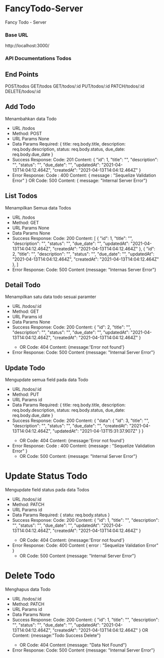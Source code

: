 # FancyTodo-Server
Fancy Todo - Server

### Base URL ###
http://localhost:3000/


### API Documentations Todos ###

## End Points ##
POST/todos
GET/todos
GET/todos/:id
PUT/todos/:id
PATCH/todos/:id
DELETE/todos/:id


## Add Todo
Menambahkan data Todo
* URL
/todos
* Method:
POST
* URL Params
None
* Data Params
    Required:
    {
        title: req.body.title,
        description: req.body.description,
        status: req.body.status,
        due_date: req.body.due_date
    }
* Success Response:
    Code: 201
    Content:
    {
        "id": 1,
        "title": "<todo title>",
        "description": "<todo description>",
        "status": "<todo status>",
        "due_date": "<todo due_date>",
        "updatedAt": "2021-04-13T14:04:12.464Z",
        "createdAt": "2021-04-13T14:04:12.464Z"
    }
* Error Response:
    Code : 400
    Content:
    { message : "Sequelize Validation Error" }
    OR
    Code: 500
    Content:
    { message: "Internal Server Error"}



## List Todos
Menampilkan Semua data Todos
* URL
/todos
* Method:
GET
* URL Params
None
* Data Params
None
* Success Response:
    Code: 200
    Content:
    [
        {
        "id": 1,
        "title": "<todo title>",
        "description": "<todo description>",
        "status": "<todo status>",
        "due_date": "<todo due_date>",
        "updatedAt": "2021-04-13T14:04:12.464Z",
        "createdAt": "2021-04-13T14:04:12.464Z"
        },
        {
        "id": 2,
        "title": "<todo title>",
        "description": "<todo description>",
        "status": "<todo status>",
        "due_date": "<todo due_date>",
        "updatedAt": "2021-04-13T14:04:12.464Z",
        "createdAt": "2021-04-13T14:04:12.464Z"
        },
    ]
* Error Response:
    Code: 500
    Content
    {message: "Internas Server Error"}



## Detail Todo
Menampilkan satu data todo sesuai paramter
* URL
/todos/:id
* Method:
GET
* URL Params
id
* Data Params
None
* Success Response:
    Code: 200
    Content:
    {
        "id": 2,
        "title": "<todo title>",
        "description": "<todo description>",
        "status": "<todo status>",
        "due_date": "<todo due_date>",
        "updatedAt": "2021-04-13T14:04:12.464Z",
        "createdAt": "2021-04-13T14:04:12.464Z"
    }
    - OR
    Code: 404
    Content:
    {message:'Error not found'}
* Error Response:
    Code: 500
    Content
    {message: "Internal Server Error"}



## Update Todo
Mengupdate semua field pada data Todo
* URL
/todos/:id
* Method:
PUT
* URL Params
id
* Data Params
    Required:
    {
        title: req.body.title,
        description: req.body.description,
        status: req.body.status,
        due_date: req.body.due_date
    }
* Success Response:
    Code: 200
    Content:
    {
        "data": {
            "id": 3,
            "title": "<todo title>",
            "description": "<todo description>",
            "status": "<todo status>",
            "due_date": "<todo due_date>",
            "createdAt": "2021-04-13T14:04:12.464Z",
            "updatedAt": "2021-04-13T15:31:37.907Z"
        }
    }
    - OR
    Code: 404
    Content:
    {message:'Error not found'}
* Error Response:
    Code : 400
    Content:
    {message : "Sequelize Validation Error" }
    - OR
    Code: 500
    Content:
    {message: "Internal Server Error"}



# Update Status Todo
Mengupdate field status pada data Todos
* URL
/todos/:id
* Method:
PATCH
* URL Params
id
* Data Params
    Required:
    {
        statu: req.body.status
    }
* Success Response:
    Code: 200
    Content:
    {
        "id": 1,
        "title": "<todo title>",
        "description": "<todo description>",
        "status": "<todo status>",
        "due_date": "<todo due_date>",
        "updatedAt": "2021-04-13T14:04:12.464Z",
        "createdAt": "2021-04-13T14:04:12.464Z"
    }
    - OR
    Code: 404
    Content:
    {message:'Error not found'}
* Error Response:
    Code: 400
    Content
    { error : "Sequelize Validation Error" }
    - OR
    Code: 500
    Content
    {message: "Internal Server Error"}



# Delete Todo
Menghapus data Todo
* URL
/todos/:id
* Method:
PATCH
* URL Params
id
* Data Params
None
* Success Response:
    Code: 200
    Content:
    {
        "id": 1,
        "title": "<todo title>",
        "description": "<todo description>",
        "status": "<todo status>",
        "due_date": "<todo due_date>",
        "updatedAt": "2021-04-13T14:04:12.464Z",
        "createdAt": "2021-04-13T14:04:12.464Z"
    }
    OR
    Content:
    {message:"Todo Success Delete"}
    - OR
    Code: 404
    Content
    {message: "Data Not Found"}
* Error Response:
    Code: 500
    Content
    {message: "Internal Server Error"}
